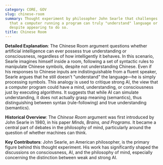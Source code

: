 ```yaml
---
category: CORE, GOV
slug: chinese-room
summary: Thought experiment by philosopher John Searle that challenges the notion
  that a computer running a program can truly "understand" language or exhibit consciousness,
  despite appearing to do so.
title: Chinese Room
---
```


**Detailed Explanation**: The Chinese Room argument questions whether artificial intelligence can ever possess true understanding or consciousness, regardless of how intelligently it behaves. In this scenario, Searle imagines himself inside a room, following a set of syntactic rules to manipulate Chinese symbols, despite not understanding Chinese. Even if his responses to Chinese inputs are indistinguishable from a fluent speaker, Searle argues that he still doesn't "understand" the language—he is simply processing symbols. This analogy is used to critique strong AI, the view that a computer program could have a mind, understanding, or consciousness just by executing algorithms. It suggests that while AI can simulate understanding, it does not actually grasp meaning (semantics), thus distinguishing between syntax (rule-following) and true understanding (semantics).

**Historical Overview**: The _Chinese Room_ argument was first introduced by John Searle in 1980, in his paper _Minds, Brains, and Programs_. It became a central part of debates in the philosophy of mind, particularly around the question of whether machines can think.

**Key Contributors**: John Searle, an American philosopher, is the primary figure behind this thought experiment. His work has significantly shaped the discussions on consciousness, AI, and the philosophy of mind, especially concerning the distinction between weak and strong AI.